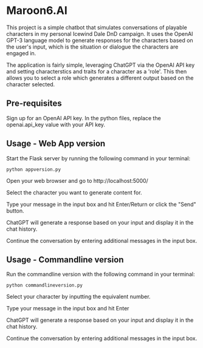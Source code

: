 # Maroon6.AI
This project is a simple chatbot that simulates conversations of playable characters in my personal Icewind Dale DnD campaign. It uses the OpenAI GPT-3 language model to generate responses for the characters based on the user's input, which is the situation or dialogue the characters are engaged in.

The application is fairly simple, leveraging ChatGPT via the OpenAI API key and setting characterstics and traits for a character as a 'role'. This then allows you to select a role which generates a different output based on the character selected.

## Pre-requisites
Sign up for an OpenAI API key.
In the python files, replace the openai.api_key value with your API key.

## Usage - Web App version

Start the Flask server by running the following command in your terminal:

    python appversion.py

Open your web browser and go to http://localhost:5000/

Select the character you want to generate content for.

Type your message in the input box and hit Enter/Return or click the "Send" button.

ChatGPT will generate a response based on your input and display it in the chat history.

Continue the conversation by entering additional messages in the input box.

## Usage - Commandline version

Run the commandline version with the following command in your terminal:

    python commandlineversion.py

Select your character by inputting the equivalent number.

Type your message in the input box and hit Enter

ChatGPT will generate a response based on your input and display it in the chat history.

Continue the conversation by entering additional messages in the input box.

